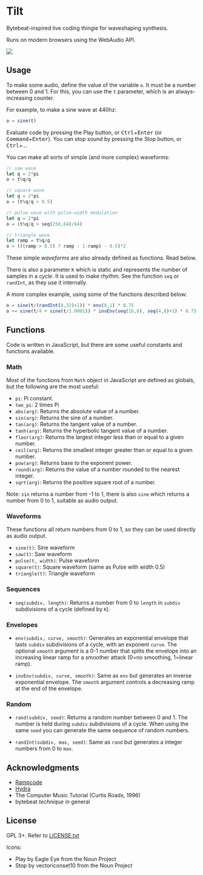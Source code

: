 # Tilt

Bytebeat-inspired live coding thingie for waveshaping synthesis.

Runs on modern browsers using the WebAudio API.

![](https://media.giphy.com/media/lpedpbBcum4QXkGpeR/giphy.gif)


## Usage

To make some audio, define the value of the variable `o`. It must be a number
between 0 and 1.  For this, you can use the `t` parameter, which is an
always-increasing counter.

For example, to make a sine wave at 440hz:

```javascript
o = sine(t)
```

Evaluate code by pressing the Play button, or <kbd>Ctrl</kbd>+<kbd>Enter</kbd>
(or <kbd>Command</kbd>+<kbd>Enter</kbd>). You can stop sound by pressing the
Stop button, or <kbd>Ctrl</kbd>+<kbd>.</kbd>.

You can make all sorts of simple (and more complex) waveforms:

```javascript
// saw wave
let q = 2*pi
o = t%q/q
```

```javascript
// square wave
let q = 2*pi
o = (t%q/q > 0.5)
```

```javascript
// pulse wave with pulse-width modulation
let q = 2*pi
o = (t%q/q > seq(256,64)/64)
```

```javascript
// triangle wave
let ramp = t%q/q
o = (((ramp > 0.5) ? ramp : 1-ramp) - 0.5)*2
```

These simple *waveforms* are also already defined as functions. Read below.

There is also a parameter `K` which is static and represents the number of
samples in a *cycle*. It is used to make *rhythm*. See the function `seq` or
`randInt`, as they use it internally.

A more complex example, using some of the functions described below:

```javascript
o = sine(t/(randInt(8,32)+1)) * env(8,1) * 0.75
o += sine(t/4 + sine(t/2.0001)) * invEnv(seq(16,8), seq(4,8)+1) * 0.75
```


## Functions

Code is written in JavaScript, but there are some useful constants and
functions available.

### Math

Most of the functions from `Math` object in JavaScript are defined as globals,
but the following are the most useful:

* `pi`: Pi constant.
* `two_pi`: 2 times Pi
* `abs(arg)`: Returns the absolute value of a number.
* `sin(arg)`: Returns the sine of a number.
* `tan(arg)`: Returns the tangent value of a number.
* `tanh(arg)`: Returns the hyperbolic tangent value of a number.
* `floor(arg)`: Returns the largest integer less than or equal to a given
  number.
* `ceil(arg)`: Returns the smallest integer greater than or equal to a given
  number.
* `pow(arg)`: Returns base to the exponent power.
* `round(arg)`: Returns the value of a number rounded to the nearest integer.
* `sqrt(arg)`: Returns the positive square root of a number.

Note: `sin` returns a number from -1 to 1, there is also `sine` which
returns a number from 0 to 1, suitable as audio output.

### Waveforms

These functions all return numbers from 0 to 1, so they can be used directly as
audio output.

* `sine(t)`: Sine waveform
* `saw(t)`: Saw waveform
* `pulse(t, width)`: Pulse waveform
* `square(t)`: Square waveform (same as Pulse with width 0.5)
* `triangle(t)`: Triangle waveform

### Sequences

* `seq(subdiv, length)`: Returns a number from 0 to `length` in `subdiv`
  subdivisions of a cycle (defined by `K`).

### Envelopes

* `env(subdiv, curve, smooth)`: Generates an exponential envelope that lasts
  `subdiv` subdivisions of a cycle, with an exponent `curve`. The optional
  `smooth` argument is a 0-1 number that splits the envelope into an increasing
  linear ramp for a smoother attack (0=no smoothing, 1=linear ramp).

* `invEnv(subdiv, curve, smooth)`: Same as `env` but generates an inverse
  exponential envelope. The `smooth` argument controls a decreasing ramp at the
  end of the envelope.

### Random

* `rand(subdiv, seed)`: Returns a random number between 0 and 1. The number is
  held during `subdiv` subdivisions of a cycle. When using the same `seed` you
  can generate the same sequence of random numbers.

* `randInt(subdiv, max, seed)`: Same as `rand` but generates a integer numbers
  from 0 to `max`.


## Acknowledgments

* [Rampcode](https://github.com/gabochi/rampcode)
* [Hydra](https://github.com/ojack/hydra)
* The Computer Music Tutorial (Curtis Roads, 1996)
* bytebeat *technique* in general

## License

GPL 3+. Refer to [LICENSE.txt](LICENSE.txt)

Icons:
* Play by Eagle Eye from the Noun Project
* Stop by vectoriconset10 from the Noun Project
